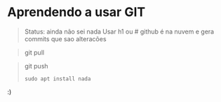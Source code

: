 <h1> Aprendendo a usar GIT </h1>

> Status: ainda não sei nada
> Usar h1 ou #
> github é na nuvem e gera commits que sao alteracões

>git pull

>git push
> 
> ```
> sudo apt install nada
> ```

:)
